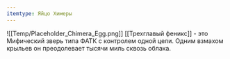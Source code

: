 ```yaml
---
itemtype: Яйцо Химеры
---
```

![[Temp/Placeholder_Chimera_Egg.png]]
[[Трехглавый феникс]] - это Мифический зверь типа ФАТК с контролем одной цели. Одним взмахом крыльев он преодолевает тысячи миль сквозь облака.
